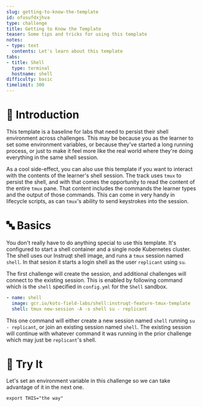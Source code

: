 ```yaml
---
slug: getting-to-know-the-template
id: ofusufdxjhva
type: challenge
title: Getting to Know the Template
teaser: Some tips and tricks for using this template
notes:
- type: text
  contents: Let's learn about this template
tabs:
- title: Shell
  type: terminal
  hostname: shell
difficulty: basic
timelimit: 300
---
```


👋 Introduction
===============

This template is a baseline for labs that need to persist their shell
environment across challenges. This may be because you as the learner
to set some environment variables, or because they've started a long
running process, or just to make it feel more like the real world
where they're doing everything in the same shell session.

As a cool side-effect, you can also use this template if you want
to interact with the contents of the learner's shell session. The
track uses `tmux` to persist the shell, and with that comes the
opportunity to read the content of the entire `tmux` pane. That
content includes the commands the learner types and the output of
those commands. This can come in very handy in lifecycle scripts, as
can `tmux`'s ability to send keystrokes into the session.


🔤 Basics
=========

You don't really have to do anything special to use this template.
It's configured to start a shell container and a single node Kubernetes
cluster. The shell uses our Instruqt shell image, and runs a `tmux`
session named `shell`. In that sesion it starts a login shell as the
user `replicant` using `su`.

The first challenge will create the session, and additional challenges
will connect to the existing session. This is enabled by following
command which is the `shell` specified in `config.yml` for the `Shell`
sandbox.

```yaml
- name: shell
  image: gcr.io/kots-field-labs/shell:instruqt-feature-tmux-template
  shell: tmux new-session -A -s shell su - replicant
```

This one command will either create a new session named `shell` running
`su - replicant`, or join an existing session named `shell`. The existing
session will continue with whatever command it was running in the prior
challenge which may just be `replicant`'s shell.

🧪 Try It
=========

Let's set an environment variable in this challenge so we can take
advantage of it in the next one.

```shell
export THIS="the way"
```
